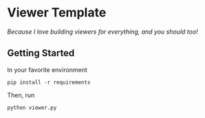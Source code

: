 # Viewer Template
*Because I love building viewers for everything, and you should too!*

## Getting Started

In your favorite environment
```shell
pip install -r requirements
```

Then, run
```shell
python viewer.py
```